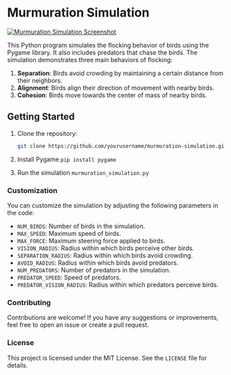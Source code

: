 # Murmuration Simulation

[![Murmuration Simulation Screenshot](https://i.postimg.cc/zf23451Q/Screenshot-724.png)](https://postimg.cc/jWNsJp26)

This Python program simulates the flocking behavior of birds using the Pygame library. It also includes predators that chase the birds. The simulation demonstrates three main behaviors of flocking:

1. **Separation**: Birds avoid crowding by maintaining a certain distance from their neighbors.
2. **Alignment**: Birds align their direction of movement with nearby birds.
3. **Cohesion**: Birds move towards the center of mass of nearby birds.

## Getting Started

1. Clone the repository:
   ```sh
   git clone https://github.com/yourusername/murmuration-simulation.git

2. Install Pygame
```pip install pygame```

3. Run the simulation
```murmuration_simulation.py```
### Customization
You can customize the simulation by adjusting the following parameters in the code:

- `NUM_BIRDS`: Number of birds in the simulation.
- `MAX_SPEED`: Maximum speed of birds.
- `MAX_FORCE`: Maximum steering force applied to birds.
- `VISION_RADIUS`: Radius within which birds perceive other birds.
- `SEPARATION_RADIUS`: Radius within which birds avoid crowding.
- `AVOID_RADIUS`: Radius within which birds avoid predators.
- `NUM_PREDATORS`: Number of predators in the simulation.
- `PREDATOR_SPEED`: Speed of predators.
- `PREDATOR_VISION_RADIUS`: Radius within which predators perceive birds.

### Contributing
Contributions are welcome! If you have any suggestions or improvements, feel free to open an issue or create a pull request.

### License
This project is licensed under the MIT License. See the `LICENSE` file for details.
